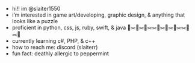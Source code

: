 - hi!! im @slaiter1550
- i’m interested in game art/developing, graphic design, & anything that looks like a puzzle 
- proficient in python, css, js, ruby, swift, & java 🐍⫘🐍⫘🐍⫘⫘🐍⫘🐍⫘🐍⫘⫘🐍⫘🐍
- currently learning c#, PHP, & c++
- how to reach me: discord (slaiterr) 
- fun fact: deathly allergic to peppermint

<!---
slaiter1550/slaiter1550 is a ✨ special ✨ repository because its `README.md` (this file) appears on your GitHub profile.
You can click the Preview link to take a look at your changes.
--->
